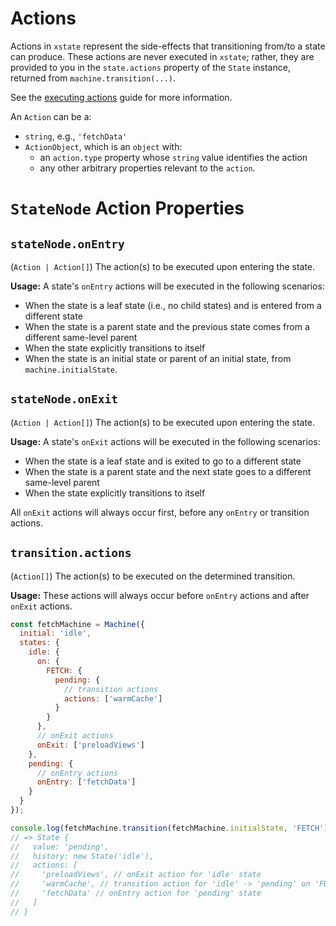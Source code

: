 # Actions

Actions in `xstate` represent the side-effects that transitioning from/to a state can produce. These actions are never executed in `xstate`; rather, they are provided to you in the `state.actions` property of the `State` instance, returned from `machine.transition(...)`.

See the [executing actions](#TODO) guide for more information.

An `Action` can be a:
  - `string`, e.g., `'fetchData'`
  - `ActionObject`, which is an `object` with:
    - an `action.type` property whose `string` value identifies the action
    - any other arbitrary properties relevant to the `action`.

# `StateNode` Action Properties

## `stateNode.onEntry`

(`Action | Action[]`) The action(s) to be executed upon entering the state.

**Usage:** A state's `onEntry` actions will be executed in the following scenarios:
- When the state is a leaf state (i.e., no child states) and is entered from a different state
- When the state is a parent state and the previous state comes from a different same-level parent
- When the state explicitly transitions to itself
- When the state is an initial state or parent of an initial state, from `machine.initialState`.

## `stateNode.onExit`

(`Action | Action[]`) The action(s) to be executed upon entering the state.

**Usage:** A state's `onExit` actions will be executed in the following scenarios:
- When the state is a leaf state and is exited to go to a different state
- When the state is a parent state and the next state goes to a different same-level parent
- When the state explicitly transitions to itself

All `onExit` actions will always occur first, before any `onEntry` or transition actions.

## `transition.actions`

(`Action[]`) The action(s) to be executed on the determined transition.

**Usage:** These actions will always occur before `onEntry` actions and after `onExit` actions.

```js
const fetchMachine = Machine({
  initial: 'idle',
  states: {
    idle: {
      on: {
        FETCH: {
          pending: {
            // transition actions
            actions: ['warmCache']
          }
        }
      },
      // onExit actions
      onExit: ['preloadViews']
    },
    pending: {
      // onEntry actions
      onEntry: ['fetchData']
    }
  }
});

console.log(fetchMachine.transition(fetchMachine.initialState, 'FETCH'));
// => State {
//   value: 'pending',
//   history: new State('idle'),
//   actions: [
//     'preloadViews', // onExit action for 'idle' state
//     'warmCache', // transition action for 'idle' -> 'pending' on 'FETCH'
//     'fetchData' // onEntry action for 'pending' state
//   ]
// }
```
